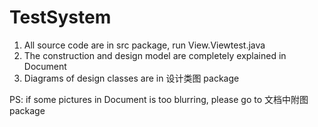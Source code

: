 # TestSystem
1. All source code are in src package, run View.Viewtest.java
2. The construction and design model are completely explained in Document
3. Diagrams of design classes are in 设计类图 package

PS: if some pictures in Document is too blurring, please go to 文档中附图 package

